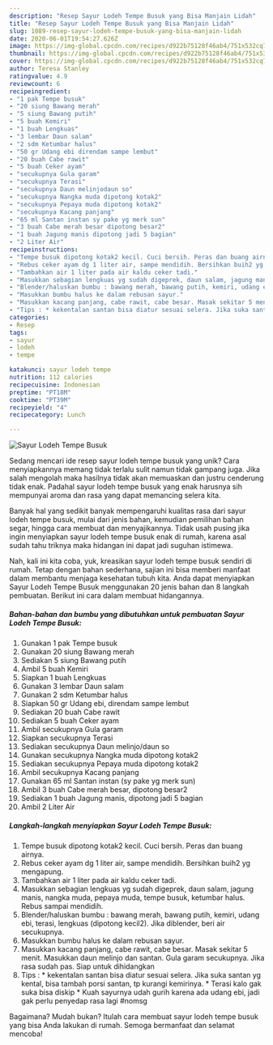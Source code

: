 ```yaml
---
description: "Resep Sayur Lodeh Tempe Busuk yang Bisa Manjain Lidah"
title: "Resep Sayur Lodeh Tempe Busuk yang Bisa Manjain Lidah"
slug: 1089-resep-sayur-lodeh-tempe-busuk-yang-bisa-manjain-lidah
date: 2020-06-01T19:54:27.626Z
image: https://img-global.cpcdn.com/recipes/d922b75128f46ab4/751x532cq70/sayur-lodeh-tempe-busuk-foto-resep-utama.jpg
thumbnail: https://img-global.cpcdn.com/recipes/d922b75128f46ab4/751x532cq70/sayur-lodeh-tempe-busuk-foto-resep-utama.jpg
cover: https://img-global.cpcdn.com/recipes/d922b75128f46ab4/751x532cq70/sayur-lodeh-tempe-busuk-foto-resep-utama.jpg
author: Teresa Stanley
ratingvalue: 4.9
reviewcount: 6
recipeingredient:
- "1 pak Tempe busuk"
- "20 siung Bawang merah"
- "5 siung Bawang putih"
- "5 buah Kemiri"
- "1 buah Lengkuas"
- "3 lembar Daun salam"
- "2 sdm Ketumbar halus"
- "50 gr Udang ebi direndam sampe lembut"
- "20 buah Cabe rawit"
- "5 buah Ceker ayam"
- "secukupnya Gula garam"
- "secukupnya Terasi"
- "secukupnya Daun melinjodaun so"
- "secukupnya Nangka muda dipotong kotak2"
- "secukupnya Pepaya muda dipotong kotak2"
- "secukupnya Kacang panjang"
- "65 ml Santan instan sy pake yg merk sun"
- "3 buah Cabe merah besar dipotong besar2"
- "1 buah Jagung manis dipotong jadi 5 bagian"
- "2 Liter Air"
recipeinstructions:
- "Tempe busuk dipotong kotak2 kecil. Cuci bersih. Peras dan buang airnya."
- "Rebus ceker ayam dg 1 liter air, sampe mendidih. Bersihkan buih2 yg mengapung."
- "Tambahkan air 1 liter pada air kaldu ceker tadi."
- "Masukkan sebagian lengkuas yg sudah digeprek, daun salam, jagung manis, nangka muda, pepaya muda, tempe busuk, ketumbar halus. Rebus sampai mendidih."
- "Blender/haluskan bumbu : bawang merah, bawang putih, kemiri, udang ebi, terasi, lengkuas (dipotong kecil2). Jika diblender, beri air secukupnya."
- "Masukkan bumbu halus ke dalam rebusan sayur."
- "Masukkan kacang panjang, cabe rawit, cabe besar. Masak sekitar 5 menit. Masukkan daun melinjo dan santan. Gula garam secukupnya. Jika rasa sudah pas. Siap untuk dihidangkan"
- "Tips : * kekentalan santan bisa diatur sesuai selera. Jika suka santan yg kental, bisa tambah porsi santan, tp kurangi kemirinya. * Terasi kalo gak suka bisa diskip * Kuah sayurnya udah gurih karena ada udang ebi, jadi gak perlu penyedap rasa lagi #nomsg"
categories:
- Resep
tags:
- sayur
- lodeh
- tempe

katakunci: sayur lodeh tempe 
nutrition: 112 calories
recipecuisine: Indonesian
preptime: "PT18M"
cooktime: "PT39M"
recipeyield: "4"
recipecategory: Lunch

---
```



![Sayur Lodeh Tempe Busuk](https://img-global.cpcdn.com/recipes/d922b75128f46ab4/751x532cq70/sayur-lodeh-tempe-busuk-foto-resep-utama.jpg)

Sedang mencari ide resep sayur lodeh tempe busuk yang unik? Cara menyiapkannya memang tidak terlalu sulit namun tidak gampang juga. Jika salah mengolah maka hasilnya tidak akan memuaskan dan justru cenderung tidak enak. Padahal sayur lodeh tempe busuk yang enak harusnya sih mempunyai aroma dan rasa yang dapat memancing selera kita.

Banyak hal yang sedikit banyak mempengaruhi kualitas rasa dari sayur lodeh tempe busuk, mulai dari jenis bahan, kemudian pemilihan bahan segar, hingga cara membuat dan menyajikannya. Tidak usah pusing jika ingin menyiapkan sayur lodeh tempe busuk enak di rumah, karena asal sudah tahu triknya maka hidangan ini dapat jadi suguhan istimewa.




Nah, kali ini kita coba, yuk, kreasikan sayur lodeh tempe busuk sendiri di rumah. Tetap dengan bahan sederhana, sajian ini bisa memberi manfaat dalam membantu menjaga kesehatan tubuh kita. Anda dapat menyiapkan Sayur Lodeh Tempe Busuk menggunakan 20 jenis bahan dan 8 langkah pembuatan. Berikut ini cara dalam membuat hidangannya.

<!--inarticleads1-->

##### Bahan-bahan dan bumbu yang dibutuhkan untuk pembuatan Sayur Lodeh Tempe Busuk:

1. Gunakan 1 pak Tempe busuk
1. Gunakan 20 siung Bawang merah
1. Sediakan 5 siung Bawang putih
1. Ambil 5 buah Kemiri
1. Siapkan 1 buah Lengkuas
1. Gunakan 3 lembar Daun salam
1. Gunakan 2 sdm Ketumbar halus
1. Siapkan 50 gr Udang ebi, direndam sampe lembut
1. Sediakan 20 buah Cabe rawit
1. Sediakan 5 buah Ceker ayam
1. Ambil secukupnya Gula garam
1. Siapkan secukupnya Terasi
1. Sediakan secukupnya Daun melinjo/daun so
1. Gunakan secukupnya Nangka muda dipotong kotak2
1. Sediakan secukupnya Pepaya muda dipotong kotak2
1. Ambil secukupnya Kacang panjang
1. Gunakan 65 ml Santan instan (sy pake yg merk sun)
1. Ambil 3 buah Cabe merah besar, dipotong besar2
1. Sediakan 1 buah Jagung manis, dipotong jadi 5 bagian
1. Ambil 2 Liter Air




<!--inarticleads2-->

##### Langkah-langkah menyiapkan Sayur Lodeh Tempe Busuk:

1. Tempe busuk dipotong kotak2 kecil. Cuci bersih. Peras dan buang airnya.
1. Rebus ceker ayam dg 1 liter air, sampe mendidih. Bersihkan buih2 yg mengapung.
1. Tambahkan air 1 liter pada air kaldu ceker tadi.
1. Masukkan sebagian lengkuas yg sudah digeprek, daun salam, jagung manis, nangka muda, pepaya muda, tempe busuk, ketumbar halus. Rebus sampai mendidih.
1. Blender/haluskan bumbu : bawang merah, bawang putih, kemiri, udang ebi, terasi, lengkuas (dipotong kecil2). Jika diblender, beri air secukupnya.
1. Masukkan bumbu halus ke dalam rebusan sayur.
1. Masukkan kacang panjang, cabe rawit, cabe besar. Masak sekitar 5 menit. Masukkan daun melinjo dan santan. Gula garam secukupnya. Jika rasa sudah pas. Siap untuk dihidangkan
1. Tips : * kekentalan santan bisa diatur sesuai selera. Jika suka santan yg kental, bisa tambah porsi santan, tp kurangi kemirinya. * Terasi kalo gak suka bisa diskip * Kuah sayurnya udah gurih karena ada udang ebi, jadi gak perlu penyedap rasa lagi #nomsg




Bagaimana? Mudah bukan? Itulah cara membuat sayur lodeh tempe busuk yang bisa Anda lakukan di rumah. Semoga bermanfaat dan selamat mencoba!
